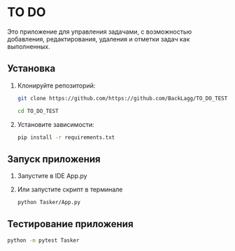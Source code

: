 # TO DO

Это приложение для управления задачами, с возможностью добавления, редактирования, удаления и отметки задач как выполненных.

## Установка

1. Клонируйте репозиторий:

    ```bash
    git clone https://github.com/https://github.com/BackLagg/TO_DO_TEST

    cd TO_DO_TEST

2. Установите зависимости:

    ```bash
    pip install -r requirements.txt

## Запуск приложения

1. Запустите в IDE App.py

2. Или запустите скрипт в терминале
   
   ```bash
   python Tasker/App.py

## Тестирование приложения
   
   ```bash
   python -m pytest Tasker

